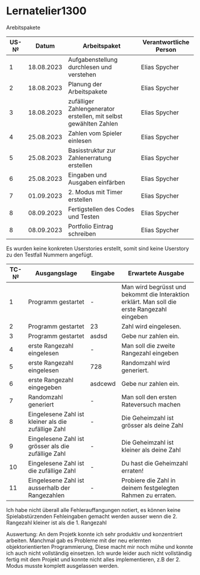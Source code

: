 # Lernatelier1300

Arebitspakete

| US-№ | Datum           | Arbeitspaket  | Verantwortliche Person                       |
| ---- | --------------- | ---- | ---------------------------------- |
| 1    | 18.08.2023           |Aufgabenstellung durchlesen und verstehen| Elias Spycher |
| 2    | 18.08.2023           |Planung der Arbeitspakete | Elias Spycher |
| 3    | 18.08.2023           |zufälliger Zahlengenerator erstellen, mit selbst gewählten Zahlen| Elias Spycher |
| 4    | 25.08.2023           |Zahlen vom Spieler einlesen  | Elias Spycher |
| 5    | 25.08.2023           |Basisstruktur zur Zahlenerratung erstellen  | Elias Spycher |
| 6    | 25.08.2023           |Eingaben und Ausgaben einfärben  | Elias Spycher |
| 7    | 01.09.2023           |2. Modus mit Timer erstellen  | Elias Spycher |
| 8    | 08.09.2023           |Fertigstellen des Codes und Testen| Elias Spycher |
| 8    | 08.09.2023           |Portfolio Eintrag schreiben| Elias Spycher |

Es wurden keine konkreten Userstories erstellt, somit sind keine Userstory zu den Testfall Nummern angefügt.

| TC-№ | Ausgangslage | Eingabe | Erwartete Ausgabe |
| ---- | ------------ | ------- | ----------------- |
| 1  | Programm gestartet|-|Man wird begrüsst und bekommt die Interaktion erklärt. Man soll die erste Rangezahl eingeben |
| 2  | Programm gestartet| 23 |Zahl wird eingelesen.|
| 3  | Programm gestartet| asdsd |Gebe nur zahlen ein.|
| 4  | erste Rangezahl eingelesen|-| Man soll die zweite Rangezahl eingeben |
|5  | erste Rangezahl eingelesen| 728 |Randomzahl wird generiert.|
|6  | erste Rangezahl eingegeben| asdcewd |Gebe nur zahlen ein.|
| 7  | Randomzahl generiert| - |Man soll den ersten Rateversuch machen|
| 8  | Eingelesene Zahl ist kleiner als die zufällige Zahl |-| Die Geheimzahl ist grösser als deine Zahl |
| 9  | Eingelesene Zahl ist grösser als die zufällige Zahl |-| Die Geheimzahl ist kleiner als deine Zahl |
| 10  | Eingelesene Zahl ist die zufällige Zahl |-| Du hast die Geheimzahl erraten! |
| 11 | Eingelesene Zahl ist ausserhalb der Rangezahlen |-| Probiere die Zahl in deinem festgelegten Rahmen zu erraten. |

Ich habe nicht überall alle Fehlerauffangungen notiert, es können keine Spielabstürzenden Fehleingaben gemacht werden ausser wenn die 2. Rangezahl kleiner ist als die 1. Rangezahl

Auswertung: An dem Projetk konnte ich sehr produktiv und konzentriert arbeiten. Manchmal gab es Probleme mit der neu erlernten objektorientierten Programmierung, Diese macht mir noch mühe und konnte ich auch nicht vollständig einsetzen. Ich wurde leider auch nicht vollständig fertig mit dem Projekt und konnte nicht alles implementieren, z.B der 2. Modus musste komplett ausgelassen werden.
